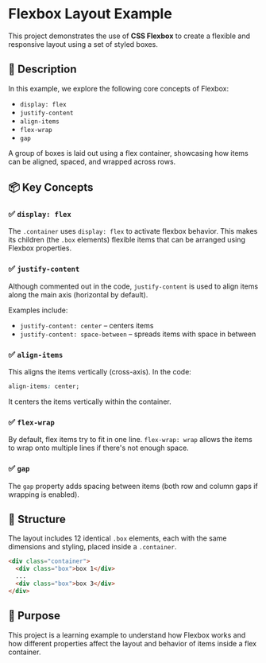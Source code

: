 # Flexbox Layout Example

This project demonstrates the use of **CSS Flexbox** to create a flexible and responsive layout using a set of styled boxes.

## 📄 Description

In this example, we explore the following core concepts of Flexbox:

- `display: flex`
- `justify-content`
- `align-items`
- `flex-wrap`
- `gap`

A group of boxes is laid out using a flex container, showcasing how items can be aligned, spaced, and wrapped across rows.

## 📦 Key Concepts

### ✅ `display: flex`

The `.container` uses `display: flex` to activate flexbox behavior. This makes its children (the `.box` elements) flexible items that can be arranged using Flexbox properties.

### ✅ `justify-content`

Although commented out in the code, `justify-content` is used to align items along the main axis (horizontal by default).

Examples include:

- `justify-content: center` – centers items
- `justify-content: space-between` – spreads items with space in between

### ✅ `align-items`

This aligns the items vertically (cross-axis). In the code:

```css
align-items: center;
```

It centers the items vertically within the container.

### ✅ `flex-wrap`

By default, flex items try to fit in one line. `flex-wrap: wrap` allows the items to wrap onto multiple lines if there's not enough space.

### ✅ `gap`

The `gap` property adds spacing between items (both row and column gaps if wrapping is enabled).

## 🧱 Structure

The layout includes 12 identical `.box` elements, each with the same dimensions and styling, placed inside a `.container`.

```html
<div class="container">
  <div class="box">box 1</div>
  ...
  <div class="box">box 3</div>
</div>
```

## 🎯 Purpose

This project is a learning example to understand how Flexbox works and how different properties affect the layout and behavior of items inside a flex container.
